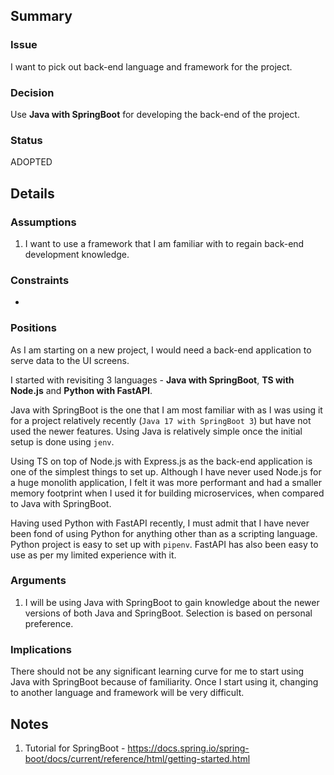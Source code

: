 ## Summary

### Issue

I want to pick out back-end language and framework for the project.

### Decision

Use **Java with SpringBoot** for developing the back-end of the project.

### Status

ADOPTED

## Details

### Assumptions

1. I want to use a framework that I am familiar with to regain back-end development knowledge.

### Constraints
-

### Positions

As I am starting on a new project, I would need a back-end application to serve data to the UI screens.

I started with revisiting 3 languages - **Java with SpringBoot**, **TS with Node.js** and **Python with FastAPI**.

Java with SpringBoot is the one that I am most familiar with as I was using it for a project relatively recently (`Java 17 with SpringBoot 3`) but have not used the newer features.
Using Java is relatively simple once the initial setup is done using `jenv`.

Using TS on top of Node.js with Express.js as the back-end application is one of the simplest things to set up. Although I have never used Node.js for a huge monolith application,
I felt it was more performant and had a smaller memory footprint when I used it for building microservices, when compared to Java with SpringBoot.

Having used Python with FastAPI recently, I must admit that I have never been fond of using Python for anything other than as a scripting language. Python project is easy to set up with `pipenv`.
FastAPI has also been easy to use as per my limited experience with it.

### Arguments

1. I will be using Java with SpringBoot to gain knowledge about the newer versions of both Java and SpringBoot. Selection is based on personal preference.

### Implications
There should not be any significant learning curve for me to start using Java with SpringBoot because of familiarity. Once I start using it, changing to another language and framework will 
be very difficult.

## Notes
1. Tutorial for SpringBoot - https://docs.spring.io/spring-boot/docs/current/reference/html/getting-started.html
